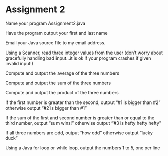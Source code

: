 # Assignment 2

Name your program Assignment2.java

Have the program output your first and last name

Email your Java source file to my email address.

Using a Scanner, read three integer values from the user (don’t worry about gracefully handling bad input…it is ok if your program crashes if given invalid input!)

Compute and output the average of the three numbers

Compute and output the sum of the three numbers

Compute and output the product of the three numbers

If the first number is greater than the second, output “#1 is bigger than #2” otherwise output “#2 is bigger than #1”

If the sum of the first and second number is greater than or equal to the third number, output “sum wins!” otherwise output “#3 is hefty hefty hefty”

If all three numbers are odd, output “how odd” otherwise output “lucky duck”

Using a Java for loop or while loop, output the numbers 1 to 5, one per line